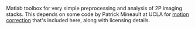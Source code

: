 Matlab toolbox for very simple preprocessing and analysis of 2P imaging
stacks. This depends on some code by Patrick Mineault at UCLA for [motion
correction](https://xcorr.net/2014/08/02/non-rigid-deformation-for-calcium-imaging-frame-alignment) that's included here, along with licensing details.

